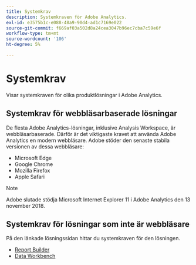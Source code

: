 ```yaml
---
title: Systemkrav
description: Systemkraven för Adobe Analytics.
exl-id: e3575b1c-e088-48a9-90d4-ad1c7169e022
source-git-commit: f669af03a502d8a24cea3047b96ec7cba7c59e6f
workflow-type: tm+mt
source-wordcount: '106'
ht-degree: 5%

---
```


# Systemkrav

Visar systemkraven för olika produktlösningar i Adobe Analytics.

## Systemkrav för webbläsarbaserade lösningar

De flesta Adobe Analytics-lösningar, inklusive Analysis Workspace, är webbläsarbaserade. Därför är det viktigaste kravet att använda Adobe Analytics en modern webbläsare. Adobe stöder den senaste stabila versionen av dessa webbläsare:

* Microsoft Edge
* Google Chrome
* Mozilla Firefox
* Apple Safari

>[!NOTE]
>
>Adobe slutade stödja Microsoft Internet Explorer 11 i Adobe Analytics den 13 november 2018.

## Systemkrav för lösningar som inte är webbläsare

På den länkade lösningssidan hittar du systemkraven för den lösningen.

* [Report Builder](/help/analyze/report-builder/setup/system-requirements.md)
* [Data Workbench](https://experienceleague.adobe.com/docs/data-workbench/using/install/c-data-workbench-client-install.html)
